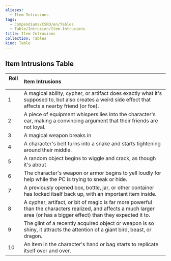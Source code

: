 ```yaml
---
aliases:
  - Item Intrusions
tags:
  - Compendiums/CSRD/en/Tables
  - Table/Intrusion/Item-Intrusions
title: Item Intrusions
collection: Tables
kind: Table
---
```

## Item Intrusions Table
|  Roll &nbsp; &nbsp; | Item Intrusions  |
| ------------- | :----------- |
| 1 | A magical ability, cypher, or artifact does exactly what it's supposed to, but also creates a weird side effect that affects a nearby friend (or foe). |
| 2 | A piece of equipment whispers lies into the character's ear, making a convincing argument that their friends are not loyal. |
| 3 | A magical weapon breaks in |
| 4 | A character's belt turns into a snake and starts tightening around their middle. |
| 5 | A random object begins to wiggle and crack, as though it's about |
| 6 | The character's weapon or armor begins to yell loudly for help while the PC is trying to sneak or hide. |
| 7 | A previously opened box, bottle, jar, or other container has locked itself back up, with an important item inside. |
| 8 | A cypher, artifact, or bit of magic is far more powerful than the characters realized, and affects a much larger area (or has a bigger effect) than they expected it to. |
| 9 | The glint of a recently acquired object or weapon is so shiny, it attracts the attention of a giant bird, beast, or dragon. |
| 10 | An item in the character's hand or bag starts to replicate itself over and over. |